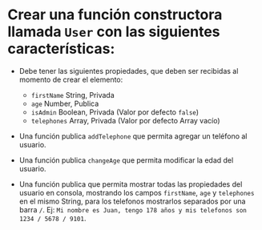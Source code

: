# Crear una función constructora llamada `User` con las siguientes características:

- Debe tener las siguientes propiedades, que deben ser recibidas al momento de crear el elemento: 
  * `firstName` String, Privada 
  * `age` Number, Publica
  * `isAdmin` Boolean, Privada (Valor por defecto `false`)
  * `telephones` Array, Privada (Valor por defecto Array vacío)

- Una función publica `addTelephone` que permita agregar un teléfono al usuario.

- Una función publica `changeAge` que permita modificar la edad del usuario.

- Una función publica que permita mostrar todas las propiedades del usuario en consola, mostrando los campos `firstName`, `age` y `telephones` en el mismo String, para los telefonos mostrarlos separados por una barra `/`. Ej: `Mi nombre es Juan, tengo 178 años y mis telefonos son 1234 / 5678 / 9101`.